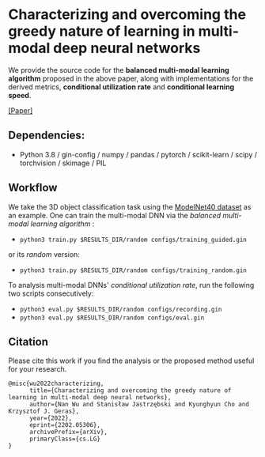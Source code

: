 # Characterizing and overcoming the greedy nature of learning in multi-modal deep neural networks 

We provide the source code for the **balanced multi-modal learning algorithm** proposed in the above paper, along with implementations for the derived metrics, **conditional utilization rate** and **conditional learning speed**. 

[[Paper]](https://arxiv.org/abs/2202.05306.pdf)

## Dependencies: 
* Python 3.8 / gin-config / numpy / pandas / pytorch / scikit-learn / scipy / torchvision / skimage / PIL

## Workflow

We take the 3D object classification task using the [ModelNet40 dataset](http://maxwell.cs.umass.edu/mvcnn-data/) as an example. One can train the multi-modal DNN via the *balanced multi-modal learning algorithm* :

* `python3 train.py $RESULTS_DIR/random configs/training_guided.gin`

or its *random* version:

* `python3 train.py $RESULTS_DIR/random configs/training_random.gin`

To analysis multi-modal DNNs' *conditional utilization rate*, run the following two scripts consecutively:

* `python3 eval.py $RESULTS_DIR/random configs/recording.gin`
* `python3 eval.py $RESULTS_DIR/random configs/eval.gin`

## Citation
Please cite this work if you find the analysis or the proposed method useful for your research.

```
@misc{wu2022characterizing,
      title={Characterizing and overcoming the greedy nature of learning in multi-modal deep neural networks}, 
      author={Nan Wu and Stanisław Jastrzębski and Kyunghyun Cho and Krzysztof J. Geras},
      year={2022},
      eprint={2202.05306},
      archivePrefix={arXiv},
      primaryClass={cs.LG}
}
```

